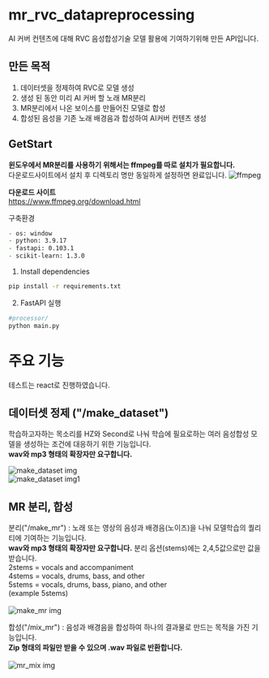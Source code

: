 # mr_rvc_datapreprocessing
AI 커버 컨텐츠에 대해 RVC 음성합성기술 모델 활용에 기여하기위해 만든 API입니다.

## 만든 목적
1. 데이터셋을 정제하여 RVC로 모델 생성
2. 생성 된 동안 미리 AI 커버 할 노래 MR분리
3. MR분리에서 나온 보이스를 만들어진 모델로 합성
4. 합성된 음성을 기존 노래 배경음과 합성하여 AI커버 컨텐츠 생성

## GetStart

**윈도우에서 MR분리를 사용하기 위해서는 ffmpeg를 따로 설치가 필요합니다.** </br>
다운로드사이트에서 설치 후 디렉토리 명만 동일하게 설정하면 완료입니다.
![ffmpeg](https://github.com/CalaMiTY0311/mr_rvc_datapreprocessing/assets/64539279/c46e8a44-7e19-4363-9bab-9600c87c119e)

**다운로드 사이트** </br>
<a>https://www.ffmpeg.org/download.html</a>

구축환경
```zsh
- os: window
- python: 3.9.17
- fastapi: 0.103.1
- scikit-learn: 1.3.0
```
1. Install dependencies
```zsh
pip install -r requirements.txt
```
2. FastAPI 실행
```zsh
#processor/
python main.py
```

# 주요 기능

테스트는 react로 진행하였습니다.

## 데이터셋 정제 ("/make_dataset")
학습하고자하는 목소리를 HZ와 Second로 나눠 학습에 필요로하는 여러 음성합성 모델을 생성하는 조건에 대응하기 위한 기능입니다. </br> **wav와 mp3 형태의 확장자만 요구합니다.**</br>

![make_dataset img](https://github.com/CalaMiTY0311/mr_rvc_datapreprocessing/assets/64539279/0bd808ad-4216-4173-b548-ba7f5369e808)</br>
![make_dataset img1](https://github.com/CalaMiTY0311/mr_rvc_datapreprocessing/assets/64539279/ca1fe5a1-ea51-4cf5-b561-b524a6e06290)

## MR 분리, 합성
분리("/make_mr") : 노래 또는 영상의 음성과 배경음(노이즈)을 나눠 모델학습의 퀄리티에 기여하는 기능입니다.</br> **wav와 mp3 형태의 확장자만 요구합니다.**
분리 옵션(stems)에는 2,4,5값으로만 값을 받습니다.</br>
2stems = vocals and accompaniment</br>
4stems = vocals, drums, bass, and other</br>
5stems = vocals, drums, bass, piano, and other</br>
(example 5stems)</br></br>
![make_mr img](https://github.com/CalaMiTY0311/mr_rvc_datapreprocessing/assets/64539279/103788cf-8c62-4ff6-8c17-499c9b4ac99d)</br>

합성("/mix_mr") : 음성과 배경음을 합성하여 하나의 결과물로 만드는 목적을 가진 기능입니다.</br> **Zip 형태의 파일만 받을 수 있으며 .wav 파일로 반환합니다.**</br></br>
![mr_mix img](https://github.com/CalaMiTY0311/mr_rvc_datapreprocessing/assets/64539279/09e24975-6e39-4051-8515-308760b8c0c9)</br></br>


